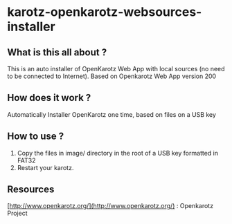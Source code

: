 # karotz-openkarotz-websources-installer

## What is this all about ?
This is an auto installer of OpenKarotz Web App with local sources (no need to be connected to Internet). Based on Openkarotz Web App version 200

## How does it work ?
Automatically Installer OpenKarotz one time, based on files on a USB key

## How to use ?
1. Copy the files in image/ directory in the root of a USB key formatted in FAT32
1. Restart your karotz.

## Resources

[http://www.openkarotz.org/](http://www.openkarotz.org/) : Openkarotz Project
